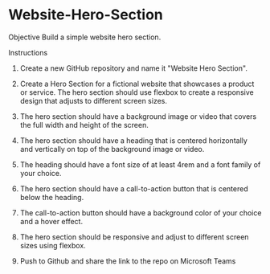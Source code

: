 # Website-Hero-Section
Objective
Build a simple website hero section.

Instructions

1. Create a new GitHub repository and name it "Website Hero Section".

2. Create a Hero Section for a fictional website that showcases a product or service. 
The hero section should use flexbox to create a responsive design that adjusts to different screen sizes. 

3. The hero section should have a background image or video that covers the full width and height of the screen.

4. The hero section should have a heading that is centered horizontally and vertically on top of the background image or video.

5. The heading should have a font size of at least 4rem and a font family of your choice.

6. The hero section should have a call-to-action button that is centered below the heading.

7. The call-to-action button should have a background color of your choice and a hover effect.

8. The hero section should be responsive and adjust to different screen sizes using flexbox.

9. Push to Github and share the link to the repo on Microsoft Teams
